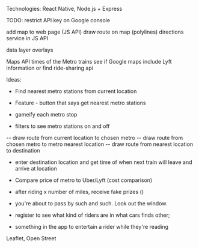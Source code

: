 Technologies: React Native, Node.js + Express

TODO: restrict API key on Google console

add map to web page (JS API)
draw route on map (polylines)
directions service in JS API

data layer
overlays

Maps API 
times of the Metro trains
see if Google maps include Lyft information or find ride-sharing api

Ideas:
+ Find nearest metro stations from current location
+ Feature - button that says get nearest metro stations
+ gameify each metro stop

+ filters to see metro stations on and off

-- draw route from current location to chosen metro
-- draw route from chosen metro to metro nearest location
-- draw route from nearest location to destination

+ enter destination location and get time of when next train will leave and arrive at location

+ Compare price of metro to Uber/Lyft (cost comparison)


* after riding x number of miles, receive fake prizes ()

* you're about to pass by such and such. Look out the window.


- register to see what kind of riders are in what cars
finds other;

- something in the app to entertain a rider while they're reading

Leaflet, Open Street

